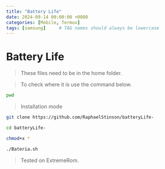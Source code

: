 ```yaml
---
title: "Battery Life"
date: 2024-09-14 00:00:00 +0800
categories: [Mobile, Termux]
tags: [samsung]     # TAG names should always be lowercase
---
```


# Battery Life

> These files need to be in the home folder.

> To check where it is use the command below.

```bash
pwd
```

> Installation mode 

```bash
git clone https://github.com/RaphaelStinson/batteryLife-
```

```bash
cd batteryLife-
```

```bash
chmod+x *
```

```bash
./Bateria.sh
```

> Tested on ExtremeRom.